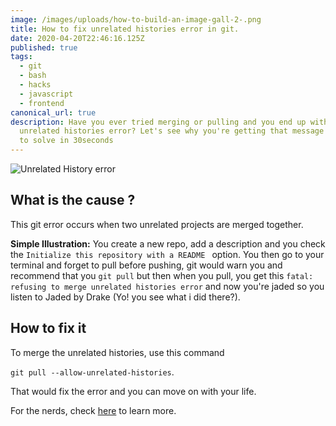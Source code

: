```yaml
---
image: /images/uploads/how-to-build-an-image-gall-2-.png
title: How to fix unrelated histories error in git.
date: 2020-04-20T22:46:16.125Z
published: true
tags:
  - git
  - bash
  - hacks
  - javascript
  - frontend
canonical_url: true
description: Have you ever tried merging or pulling and you end up with this
  unrelated histories error? Let's see why you're getting that message and how
  to solve in 30seconds
---
```

![Unrelated History error](/images/uploads/allowunrelated.png "snipshot of unrelated histories error")

## What is the cause ?

This git error occurs when two unrelated projects are merged together. 

**Simple Illustration:**  You create a new repo, add a description and you check the `Initialize this repository with a README ` option. You then go to your terminal and forget to pull before pushing, git would warn you and recommend that you `git pull` but then when you pull, you get this `fatal: refusing to merge unrelated histories error` and now you're jaded so you listen to Jaded by Drake (Yo! you see what i did there?). 



## How to fix it

To merge the unrelated histories, use this command

`git pull --allow-unrelated-histories`. 

That would fix the error and you can move on with your life.

For the nerds, check [here](https://github.com/git/git/blob/master/Documentation/RelNotes/2.9.0.txt#L58-L68) to learn more.